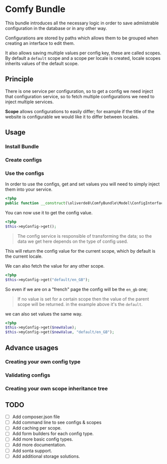 # Comfy Bundle

This bundle introduces all the necessary logic in order to save admiistrable configuration in the database or in any 
other way. 

Configurations are stored by paths which allows them to be grouped when creating an interface to edit them. 

It also allows saving multiple values per config key, these are called scopes. By default a `default` scope and
a scope per locale is created, locale scopes inherits values of the default scope. 


## Principle

There is one service per configuration, so to get a config we need inject that configuration service, 
so to fetch multiple configurations we need to inject multiple services.   

**Scope** allows configurations to easily differ; for example if the title of the website is configurable we would
like it to differ between locales. 

## Usage

### Install Bundle

### Create configs

### Use the configs

In order to use the configs, get and set values you will need to simply inject them into your service.

```php
<?php
public function __construct(\oliverde8\ComfyBundle\Model\ConfigInterface $myConfig);
```

You can now use it to get the config value.

```php
<?php
$this->myConfig->get();
```

> The config service is responsible of transforming the data; so the data we get here depends on the type of config used.

This will return the config value for the current scope, which by default is the current locale. 

We can also fetch the value for any other scope.

```php
<?php
$this->myConfig->get("default/en_GB");
``` 

So even if we are on a "french" page the config will be the `en_gb` one; 

> If no value is set for a certain scope then the value of the parent scope will be returned. in the example above it's 
the `default`.

we can also set values the same way.

```php
<?php
$this->myConfig->get($newValue);
$this->myConfig->get($newValue, "default/en_GB");
``` 

## Advance usages

### Creating your own config type

### Validating configs

### Creating your own scope inheritance tree

## TODO

- [ ] Add composer.json file
- [ ] Add command line to see configs & scopes
- [ ] Add caching per scope.
- [ ] Add form builders for each config type.
- [ ] Add more basic config types.
- [ ] Add more documentation.
- [ ] Add sonta support.
- [ ] Add additional storage solutions. 
